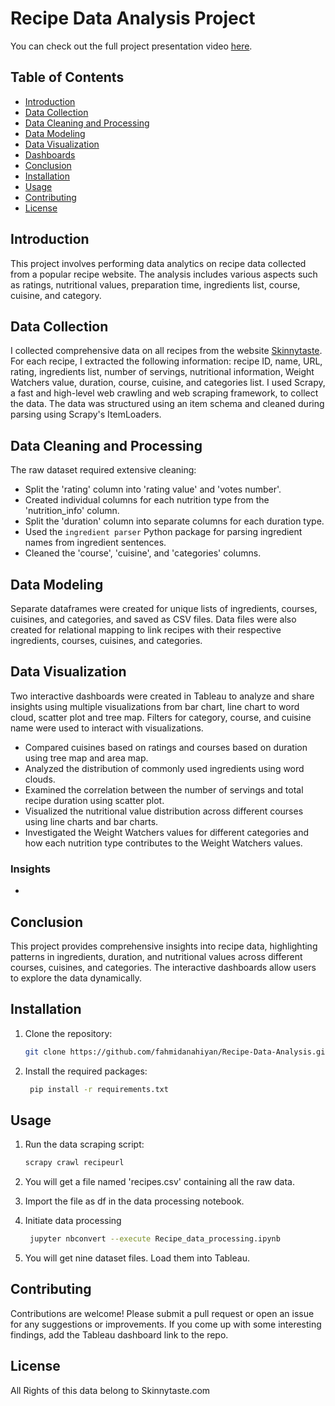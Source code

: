 # Recipe Data Analysis Project

You can check out the full project presentation video [here]([https://youtu.be/JQI9JXezkBg]).

## Table of Contents

- [Introduction](#introduction)
- [Data Collection](#data-collection)
- [Data Cleaning and Processing](#data-cleaning-and-processing)
- [Data Modeling](#data-modeling)
- [Data Visualization](#data-visualization)
- [Dashboards](#dashboards)
- [Conclusion](#conclusion)
- [Installation](#installation)
- [Usage](#usage)
- [Contributing](#contributing)
- [License](#license)

## Introduction

This project involves performing data analytics on recipe data collected from a popular recipe website. The analysis includes various aspects such as ratings, nutritional values, preparation time, ingredients list, course, cuisine, and category.

## Data Collection

I collected comprehensive data on all recipes from the website [Skinnytaste]([https://www.skinnytaste.com/]). For each recipe, I extracted the following information: recipe ID, name, URL, rating, ingredients list, number of servings, nutritional information, Weight Watchers value, duration, course, cuisine, and categories list.
I used Scrapy, a fast and high-level web crawling and web scraping framework, to collect the data. The data was structured using an item schema and cleaned during parsing using Scrapy's ItemLoaders.

## Data Cleaning and Processing

The raw dataset required extensive cleaning:
- Split the 'rating' column into 'rating value' and 'votes number'.
- Created individual columns for each nutrition type from the 'nutrition_info' column.
- Split the 'duration' column into separate columns for each duration type.
- Used the `ingredient parser` Python package for parsing ingredient names from ingredient sentences.
- Cleaned the 'course', 'cuisine', and 'categories' columns.

## Data Modeling

Separate dataframes were created for unique lists of ingredients, courses, cuisines, and categories, and saved as CSV files. Data files were also created for relational mapping to link recipes with their respective ingredients, courses, cuisines, and categories.

## Data Visualization

Two interactive dashboards were created in Tableau to analyze and share insights using multiple visualizations from bar chart, line chart to word cloud, scatter plot and tree map. Filters for category, course, and cuisine name were used to interact with visualizations.

- Compared cuisines based on ratings and courses based on duration using tree map and area map.
- Analyzed the distribution of commonly used ingredients using word clouds.
- Examined the correlation between the number of servings and total recipe duration using scatter plot.
- Visualized the nutritional value distribution across different courses using line charts and bar charts.
- Investigated the Weight Watchers values for different categories and how each nutrition type contributes to the Weight Watchers values.

### Insights

-

## Conclusion

This project provides comprehensive insights into recipe data, highlighting patterns in ingredients, duration, and nutritional values across different courses, cuisines, and categories. The interactive dashboards allow users to explore the data dynamically.

## Installation

1. Clone the repository:
   ```bash
   git clone https://github.com/fahmidanahiyan/Recipe-Data-Analysis.git

2. Install the required packages:
   ```bash  
    pip install -r requirements.txt
   
## Usage

1. Run the data scraping script:
   ```bash 
   scrapy crawl recipeurl

2. You will get a file named 'recipes.csv' containing all the raw data.
   
3. Import the file as df in the data processing notebook.

4. Initiate data processing
   ```bash  
    jupyter nbconvert --execute Recipe_data_processing.ipynb
   
5. You will get nine dataset files. Load them into Tableau.

## Contributing

Contributions are welcome! Please submit a pull request or open an issue for any suggestions or improvements. If you come up with some interesting findings, add the Tableau dashboard link to the repo.

## License

All Rights of this data belong to Skinnytaste.com
